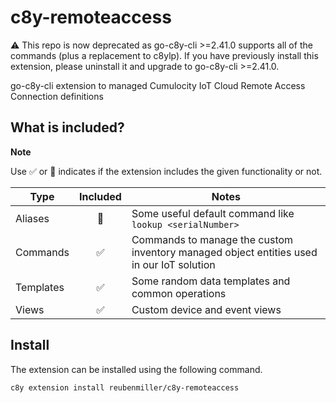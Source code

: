 # c8y-remoteaccess

:warning: This repo is now deprecated as go-c8y-cli >=2.41.0 supports all of the commands (plus a replacement to c8ylp). If you have previously install this extension, please uninstall it and upgrade to go-c8y-cli >=2.41.0.

go-c8y-cli extension to managed Cumulocity IoT Cloud Remote Access Connection definitions

## What is included?

**Note**

Use ✅ or 🔲 indicates if the extension includes the given functionality or not.


|Type|Included|Notes|
|----|:-:|-----|
|Aliases|🔲|Some useful default command like `lookup <serialNumber>`|
|Commands|✅|Commands to manage the custom inventory managed object entities used in our IoT solution|
|Templates|✅|Some random data templates and common operations|
|Views|✅|Custom device and event views|

## Install

The extension can be installed using the following command.

```sh
c8y extension install reubenmiller/c8y-remoteaccess
```
